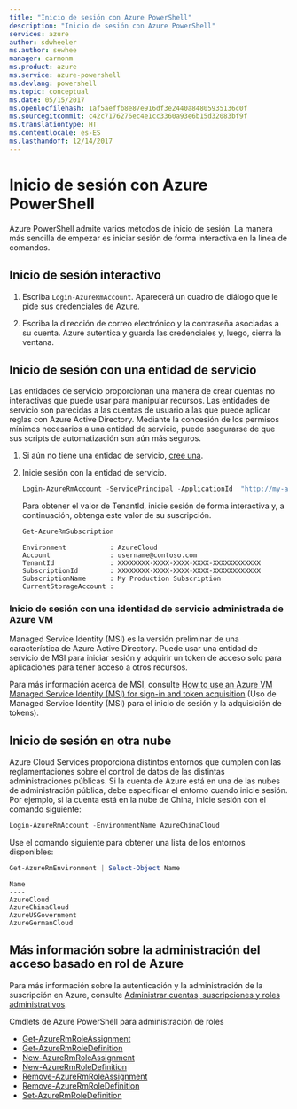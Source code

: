 ```yaml
---
title: "Inicio de sesión con Azure PowerShell"
description: "Inicio de sesión con Azure PowerShell"
services: azure
author: sdwheeler
ms.author: sewhee
manager: carmonm
ms.product: azure
ms.service: azure-powershell
ms.devlang: powershell
ms.topic: conceptual
ms.date: 05/15/2017
ms.openlocfilehash: 1af5aeffb8e87e916df3e2440a84805935136c0f
ms.sourcegitcommit: c42c7176276ec4e1cc3360a93e6b15d32083bf9f
ms.translationtype: HT
ms.contentlocale: es-ES
ms.lasthandoff: 12/14/2017
---
```

# <a name="log-in-with-azure-powershell"></a>Inicio de sesión con Azure PowerShell

Azure PowerShell admite varios métodos de inicio de sesión. La manera más sencilla de empezar es iniciar sesión de forma interactiva en la línea de comandos.

## <a name="interactive-log-in"></a>Inicio de sesión interactivo

1. Escriba `Login-AzureRmAccount`. Aparecerá un cuadro de diálogo que le pide sus credenciales de Azure.

2. Escriba la dirección de correo electrónico y la contraseña asociadas a su cuenta. Azure autentica y guarda las credenciales y, luego, cierra la ventana.

## <a name="log-in-with-a-service-principal"></a>Inicio de sesión con una entidad de servicio

Las entidades de servicio proporcionan una manera de crear cuentas no interactivas que puede usar para manipular recursos. Las entidades de servicio son parecidas a las cuentas de usuario a las que puede aplicar reglas con Azure Active Directory. Mediante la concesión de los permisos mínimos necesarios a una entidad de servicio, puede asegurarse de que sus scripts de automatización son aún más seguros.

1. Si aún no tiene una entidad de servicio, [cree una](create-azure-service-principal-azureps.md).

2. Inicie sesión con la entidad de servicio.

    ```powershell
    Login-AzureRmAccount -ServicePrincipal -ApplicationId  "http://my-app" -Credential $pscredential -TenantId $tenantid
    ```

    Para obtener el valor de TenantId, inicie sesión de forma interactiva y, a continuación, obtenga este valor de su suscripción.

    ```powershell
    Get-AzureRmSubscription
    ```

    ```
    Environment           : AzureCloud
    Account               : username@contoso.com
    TenantId              : XXXXXXXX-XXXX-XXXX-XXXX-XXXXXXXXXXXX
    SubscriptionId        : XXXXXXXX-XXXX-XXXX-XXXX-XXXXXXXXXXXX
    SubscriptionName      : My Production Subscription
    CurrentStorageAccount :
    ```

### <a name="log-in-using-an-azure-vm-managed-service-identity"></a>Inicio de sesión con una identidad de servicio administrada de Azure VM

Managed Service Identity (MSI) es la versión preliminar de una característica de Azure Active Directory. Puede usar una entidad de servicio de MSI para iniciar sesión y adquirir un token de acceso solo para aplicaciones para tener acceso a otros recursos.

Para más información acerca de MSI, consulte [How to use an Azure VM Managed Service Identity (MSI) for sign-in and token acquisition](/azure/active-directory/msi-how-to-get-access-token-using-msi) (Uso de Managed Service Identity (MSI) para el inicio de sesión y la adquisición de tokens).

## <a name="log-in-to-another-cloud"></a>Inicio de sesión en otra nube

Azure Cloud Services proporciona distintos entornos que cumplen con las reglamentaciones sobre el control de datos de las distintas administraciones públicas. Si la cuenta de Azure está en una de las nubes de administración pública, debe especificar el entorno cuando inicie sesión. Por ejemplo, si la cuenta está en la nube de China, inicie sesión con el comando siguiente:

```powershell
Login-AzureRmAccount -EnvironmentName AzureChinaCloud
```

Use el comando siguiente para obtener una lista de los entornos disponibles:

```powershell
Get-AzureRmEnvironment | Select-Object Name
```

```
Name
----
AzureCloud
AzureChinaCloud
AzureUSGovernment
AzureGermanCloud
```

## <a name="learn-more-about-managing-azure-role-based-access"></a>Más información sobre la administración del acceso basado en rol de Azure

Para más información sobre la autenticación y la administración de la suscripción en Azure, consulte [Administrar cuentas, suscripciones y roles administrativos](/azure/active-directory/role-based-access-control-configure).

Cmdlets de Azure PowerShell para administración de roles

* [Get-AzureRmRoleAssignment](/powershell/module/AzureRM.Resources/Get-AzureRmRoleAssignment)
* [Get-AzureRmRoleDefinition](/powershell/module/AzureRM.Resources/Get-AzureRmRoleDefinition)
* [New-AzureRmRoleAssignment](/powershell/module/AzureRM.Resources/New-AzureRmRoleAssignment)
* [New-AzureRmRoleDefinition](/powershell/module/AzureRM.Resources/New-AzureRmRoleDefinition)
* [Remove-AzureRmRoleAssignment](/powershell/module/AzureRM.Resources/Remove-AzureRmRoleAssignment)
* [Remove-AzureRmRoleDefinition](/powershell/module/AzureRM.Resources/Remove-AzureRmRoleDefinition)
* [Set-AzureRmRoleDefinition](/powershell/moduel/AzureRM.Resources/Set-AzureRmRoleDefinition)
